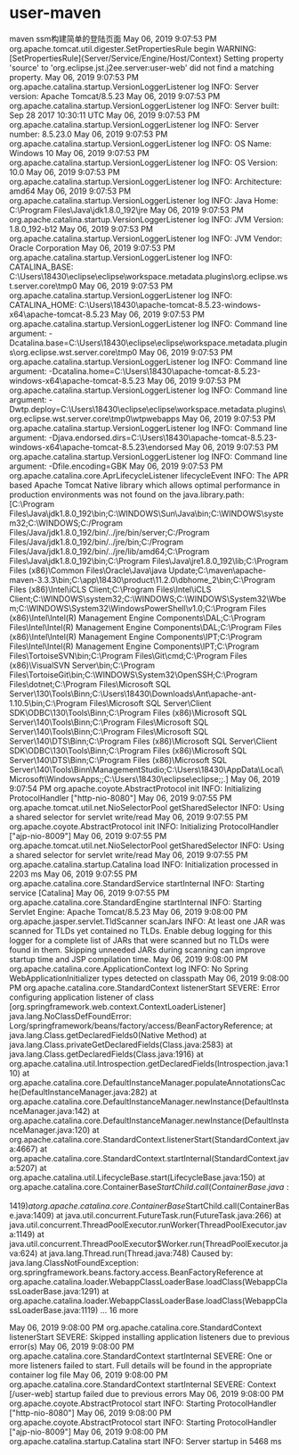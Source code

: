 # user-maven
maven ssm构建简单的登陆页面
May 06, 2019 9:07:53 PM org.apache.tomcat.util.digester.SetPropertiesRule begin
WARNING: [SetPropertiesRule]{Server/Service/Engine/Host/Context} Setting property 'source' to 'org.eclipse.jst.j2ee.server:user-web' did not find a matching property.
May 06, 2019 9:07:53 PM org.apache.catalina.startup.VersionLoggerListener log
INFO: Server version:        Apache Tomcat/8.5.23
May 06, 2019 9:07:53 PM org.apache.catalina.startup.VersionLoggerListener log
INFO: Server built:          Sep 28 2017 10:30:11 UTC
May 06, 2019 9:07:53 PM org.apache.catalina.startup.VersionLoggerListener log
INFO: Server number:         8.5.23.0
May 06, 2019 9:07:53 PM org.apache.catalina.startup.VersionLoggerListener log
INFO: OS Name:               Windows 10
May 06, 2019 9:07:53 PM org.apache.catalina.startup.VersionLoggerListener log
INFO: OS Version:            10.0
May 06, 2019 9:07:53 PM org.apache.catalina.startup.VersionLoggerListener log
INFO: Architecture:          amd64
May 06, 2019 9:07:53 PM org.apache.catalina.startup.VersionLoggerListener log
INFO: Java Home:             C:\Program Files\Java\jdk1.8.0_192\jre
May 06, 2019 9:07:53 PM org.apache.catalina.startup.VersionLoggerListener log
INFO: JVM Version:           1.8.0_192-b12
May 06, 2019 9:07:53 PM org.apache.catalina.startup.VersionLoggerListener log
INFO: JVM Vendor:            Oracle Corporation
May 06, 2019 9:07:53 PM org.apache.catalina.startup.VersionLoggerListener log
INFO: CATALINA_BASE:         C:\Users\18430\eclipse\eclipse\workspace\.metadata\.plugins\org.eclipse.wst.server.core\tmp0
May 06, 2019 9:07:53 PM org.apache.catalina.startup.VersionLoggerListener log
INFO: CATALINA_HOME:         C:\Users\18430\apache-tomcat-8.5.23-windows-x64\apache-tomcat-8.5.23
May 06, 2019 9:07:53 PM org.apache.catalina.startup.VersionLoggerListener log
INFO: Command line argument: -Dcatalina.base=C:\Users\18430\eclipse\eclipse\workspace\.metadata\.plugins\org.eclipse.wst.server.core\tmp0
May 06, 2019 9:07:53 PM org.apache.catalina.startup.VersionLoggerListener log
INFO: Command line argument: -Dcatalina.home=C:\Users\18430\apache-tomcat-8.5.23-windows-x64\apache-tomcat-8.5.23
May 06, 2019 9:07:53 PM org.apache.catalina.startup.VersionLoggerListener log
INFO: Command line argument: -Dwtp.deploy=C:\Users\18430\eclipse\eclipse\workspace\.metadata\.plugins\org.eclipse.wst.server.core\tmp0\wtpwebapps
May 06, 2019 9:07:53 PM org.apache.catalina.startup.VersionLoggerListener log
INFO: Command line argument: -Djava.endorsed.dirs=C:\Users\18430\apache-tomcat-8.5.23-windows-x64\apache-tomcat-8.5.23\endorsed
May 06, 2019 9:07:53 PM org.apache.catalina.startup.VersionLoggerListener log
INFO: Command line argument: -Dfile.encoding=GBK
May 06, 2019 9:07:53 PM org.apache.catalina.core.AprLifecycleListener lifecycleEvent
INFO: The APR based Apache Tomcat Native library which allows optimal performance in production environments was not found on the java.library.path: [C:\Program Files\Java\jdk1.8.0_192\bin;C:\WINDOWS\Sun\Java\bin;C:\WINDOWS\system32;C:\WINDOWS;C:/Program Files/Java/jdk1.8.0_192/bin/../jre/bin/server;C:/Program Files/Java/jdk1.8.0_192/bin/../jre/bin;C:/Program Files/Java/jdk1.8.0_192/bin/../jre/lib/amd64;C:\Program Files\Java\jdk1.8.0_192\bin;C:\Program Files\Java\jre1.8.0_192\lib;C:\Program Files (x86)\Common Files\Oracle\Java\java Update;C:\maven\apache-maven-3.3.3\bin;C:\app\18430\product\11.2.0\dbhome_2\bin;C:\Program Files (x86)\Intel\iCLS Client\;C:\Program Files\Intel\iCLS Client\;C:\WINDOWS\system32;C:\WINDOWS;C:\WINDOWS\System32\Wbem;C:\WINDOWS\System32\WindowsPowerShell\v1.0\;C:\Program Files (x86)\Intel\Intel(R) Management Engine Components\DAL;C:\Program Files\Intel\Intel(R) Management Engine Components\DAL;C:\Program Files (x86)\Intel\Intel(R) Management Engine Components\IPT;C:\Program Files\Intel\Intel(R) Management Engine Components\IPT;C:\Program Files\TortoiseSVN\bin;C:\Program Files\Git\cmd;C:\Program Files (x86)\VisualSVN Server\bin;C:\Program Files\TortoiseGit\bin;C:\WINDOWS\System32\OpenSSH\;C:\Program Files\dotnet\;C:\Program Files\Microsoft SQL Server\130\Tools\Binn\;C:\Users\18430\Downloads\Ant\apache-ant-1.10.5\bin;C:\Program Files\Microsoft SQL Server\Client SDK\ODBC\130\Tools\Binn\;C:\Program Files (x86)\Microsoft SQL Server\140\Tools\Binn\;C:\Program Files\Microsoft SQL Server\140\Tools\Binn\;C:\Program Files\Microsoft SQL Server\140\DTS\Binn\;C:\Program Files (x86)\Microsoft SQL Server\Client SDK\ODBC\130\Tools\Binn\;C:\Program Files (x86)\Microsoft SQL Server\140\DTS\Binn\;C:\Program Files (x86)\Microsoft SQL Server\140\Tools\Binn\ManagementStudio\;C:\Users\18430\AppData\Local\Microsoft\WindowsApps;;C:\Users\18430\eclipse\eclipse;;.]
May 06, 2019 9:07:54 PM org.apache.coyote.AbstractProtocol init
INFO: Initializing ProtocolHandler ["http-nio-8080"]
May 06, 2019 9:07:55 PM org.apache.tomcat.util.net.NioSelectorPool getSharedSelector
INFO: Using a shared selector for servlet write/read
May 06, 2019 9:07:55 PM org.apache.coyote.AbstractProtocol init
INFO: Initializing ProtocolHandler ["ajp-nio-8009"]
May 06, 2019 9:07:55 PM org.apache.tomcat.util.net.NioSelectorPool getSharedSelector
INFO: Using a shared selector for servlet write/read
May 06, 2019 9:07:55 PM org.apache.catalina.startup.Catalina load
INFO: Initialization processed in 2203 ms
May 06, 2019 9:07:55 PM org.apache.catalina.core.StandardService startInternal
INFO: Starting service [Catalina]
May 06, 2019 9:07:55 PM org.apache.catalina.core.StandardEngine startInternal
INFO: Starting Servlet Engine: Apache Tomcat/8.5.23
May 06, 2019 9:08:00 PM org.apache.jasper.servlet.TldScanner scanJars
INFO: At least one JAR was scanned for TLDs yet contained no TLDs. Enable debug logging for this logger for a complete list of JARs that were scanned but no TLDs were found in them. Skipping unneeded JARs during scanning can improve startup time and JSP compilation time.
May 06, 2019 9:08:00 PM org.apache.catalina.core.ApplicationContext log
INFO: No Spring WebApplicationInitializer types detected on classpath
May 06, 2019 9:08:00 PM org.apache.catalina.core.StandardContext listenerStart
SEVERE: Error configuring application listener of class [org.springframework.web.context.ContextLoaderListener]
java.lang.NoClassDefFoundError: Lorg/springframework/beans/factory/access/BeanFactoryReference;
	at java.lang.Class.getDeclaredFields0(Native Method)
	at java.lang.Class.privateGetDeclaredFields(Class.java:2583)
	at java.lang.Class.getDeclaredFields(Class.java:1916)
	at org.apache.catalina.util.Introspection.getDeclaredFields(Introspection.java:110)
	at org.apache.catalina.core.DefaultInstanceManager.populateAnnotationsCache(DefaultInstanceManager.java:282)
	at org.apache.catalina.core.DefaultInstanceManager.newInstance(DefaultInstanceManager.java:142)
	at org.apache.catalina.core.DefaultInstanceManager.newInstance(DefaultInstanceManager.java:120)
	at org.apache.catalina.core.StandardContext.listenerStart(StandardContext.java:4667)
	at org.apache.catalina.core.StandardContext.startInternal(StandardContext.java:5207)
	at org.apache.catalina.util.LifecycleBase.start(LifecycleBase.java:150)
	at org.apache.catalina.core.ContainerBase$StartChild.call(ContainerBase.java:1419)
	at org.apache.catalina.core.ContainerBase$StartChild.call(ContainerBase.java:1409)
	at java.util.concurrent.FutureTask.run(FutureTask.java:266)
	at java.util.concurrent.ThreadPoolExecutor.runWorker(ThreadPoolExecutor.java:1149)
	at java.util.concurrent.ThreadPoolExecutor$Worker.run(ThreadPoolExecutor.java:624)
	at java.lang.Thread.run(Thread.java:748)
Caused by: java.lang.ClassNotFoundException: org.springframework.beans.factory.access.BeanFactoryReference
	at org.apache.catalina.loader.WebappClassLoaderBase.loadClass(WebappClassLoaderBase.java:1291)
	at org.apache.catalina.loader.WebappClassLoaderBase.loadClass(WebappClassLoaderBase.java:1119)
	... 16 more

May 06, 2019 9:08:00 PM org.apache.catalina.core.StandardContext listenerStart
SEVERE: Skipped installing application listeners due to previous error(s)
May 06, 2019 9:08:00 PM org.apache.catalina.core.StandardContext startInternal
SEVERE: One or more listeners failed to start. Full details will be found in the appropriate container log file
May 06, 2019 9:08:00 PM org.apache.catalina.core.StandardContext startInternal
SEVERE: Context [/user-web] startup failed due to previous errors
May 06, 2019 9:08:00 PM org.apache.coyote.AbstractProtocol start
INFO: Starting ProtocolHandler ["http-nio-8080"]
May 06, 2019 9:08:00 PM org.apache.coyote.AbstractProtocol start
INFO: Starting ProtocolHandler ["ajp-nio-8009"]
May 06, 2019 9:08:00 PM org.apache.catalina.startup.Catalina start
INFO: Server startup in 5468 ms
